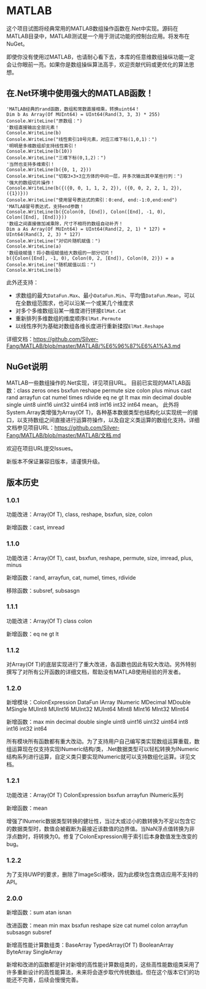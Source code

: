 # MATLAB
这个项目试图将经典常用的MATLAB数组操作函数在.Net中实现。源码在MATLAB目录中，MATLAB测试是一个用于测试功能的控制台应用。将发布在NuGet。

即使你没有使用过MATLAB，也请耐心看下去，本库的任意维数组操纵功能一定会让你眼前一亮。如果你是数组操纵算法高手，欢迎贡献代码或更优化的算法思想。
## 在.Net环境中使用强大的MATLAB函数！
```VB
'MATLAB经典的rand函数，数组和常数直接相乘，转换uint64！
Dim b As Array(Of MUInt64) = UInt64(Rand(3, 3, 3) * 255)
Console.WriteLine("原数组：")
'数组直接输出全部元素！
Console.WriteLine(b)
Console.WriteLine("线性索引10号元素，对应三维下标(1,0,1)：")
'明明是多维数组却支持线性索引！
Console.WriteLine(b(10))
Console.WriteLine("三维下标(0,1,2)：")
'当然也支持多维索引！
Console.WriteLine(b({0, 1, 2}))
Console.WriteLine("切取3×3×3立方体的中间一层，并多次输出其中某些行列：")
'强大的数组切片操作！
Console.WriteLine(b({({0, 0, 1, 1, 2, 2}), ({0, 0, 2, 2, 1, 2}), ({1})}))
Console.WriteLine("使用冒号表达式的索引：0:end, end:-1:0,end:end")
'MATLAB冒号表达式，支持end参数！
Console.WriteLine(b({Colon(0, [End]), Colon([End], -1, 0), Colon([End], [End])}))
'数组之间直接做加减乘除，尺寸不相符的数组自动补齐！
Dim a As Array(Of MUInt64) = UInt64(Rand(2, 2, 1) * 127) + UInt64(Rand(3, 2, 3) * 127)
Console.WriteLine("对切片随机赋值：")
Console.WriteLine(a)
'数组级赋值！将小数组赋值给大数组的一部分切片！
b({Colon([End], -1, 0), Colon(0, 2, [End]), Colon(0, 2)}) = a
Console.WriteLine("随机赋值以后：")
Console.WriteLine(b)
```

此外还支持：

- 求数组的最大`DataFun.Max`、最小`DataFun.Min`、平均值`DataFun.Mean`，可以在全数组范围求，也可以沿某一个或某几个维度求
- 对多个多维数组沿某一维度进行拼接`ElMat.Cat`
- 重新排列多维数组的维度顺序`ElMat.Permute`
- 以线性序列为基础对数组各维长度进行重新揉捏`ElMat.Reshape`

详细文档：<https://github.com/Silver-Fang/MATLAB/blob/master/MATLAB/%E6%96%87%E6%A1%A3.md>
## NuGet说明
MATLAB一些数组操作的.Net实现，详见项目URL。 目前已实现的MATLAB函数：class zeros ones bsxfun reshape permute size colon plus minus cast rand arrayfun cat numel times rdivide eq ne gt lt max min decimal double single uint8 uint16 uint32 uint64 int8 int16 int32 int64 mean。 此外将System.Array类增强为Array(Of T)，各种基本数据类型也结构化以实现统一的接口，以支持数组之间直接进行运算符操作，以及自定义类运算的数组化支持。详细文档参见项目URL：https://github.com/Silver-Fang/MATLAB/blob/master/MATLAB/文档.md

欢迎在项目URL提交Issues。

新版本不保证兼容旧版本，请谨慎升级。

## 版本历史

### 1.0.1

功能改进：Array(Of T), class, reshape, bsxfun, size, colon

新增函数：cast, imread

### 1.1.0

功能改进：Array(Of T), cast, bsxfun, reshape, permute, size, imread, plus, minus

新增函数：rand, arrayfun, cat, numel, times, rdivide

移除函数：subsref, subsasgn

### 1.1.1

功能改进：Array(Of T) class colon

新增函数：eq ne gt lt

### 1.1.2

对Array(Of T)的底层实现进行了重大改进，各函数也因此有较大改动。另外特别撰写了对所有公开函数的详细文档，帮助没有MATLAB使用经验的开发者。

### 1.2.0

新增模块：ColonExpression DataFun IArray INumeric MDecimal MDouble MSingle MUInt8 MUInt16 MUInt32 MUInt64 MInt8 MInt16 MInt32 MInt64

新增函数：max min decimal double single uint8 uint16 uint32 uint64 int8 int16 int32 int64

所有模块所有函数都有重大改动。为了支持用户自己编写类实现数组运算重载，数组运算现在仅支持实现INumeric结构/类，.Net数据类型可以轻松转换为INumeric结构系列进行运算，自定义类只要实现INumeric就可以支持数组化运算。详见文档。

### 1.2.1

功能改进：Array(Of T) ColonExpression bsxfun arrayfun INumeric系列

新增函数：mean

增强了INumeric数据类型转换的健壮性，当过大或过小的数转换为不足以包含它的数据类型时，数值会被截断为最接近该数值的边界值。当NaN浮点值转换为非浮点数时，将转换为0。修复了ColonExpression用于索引后本身数值发生改变的bug。

### 1.2.2

为了支持UWP的要求，删除了ImageSci模块，因为此模块包含商店应用不支持的API。

### 2.0.0

新增函数：sum atan isnan

改进函数：mean min max bsxfun reshape size cat numel colon arrayfun subsasgn subsref

新增高性能计算数组类：BaseArray TypedArray(Of T) BooleanArray ByteArray SingleArray

新增和改进的函数都是针对新增的高性能计算数组类的，这些高性能数组类采用了许多重新设计的高性能算法，未来将会逐步取代传统数组。但在这个版本它们的功能还不完善，后续会慢慢完善。